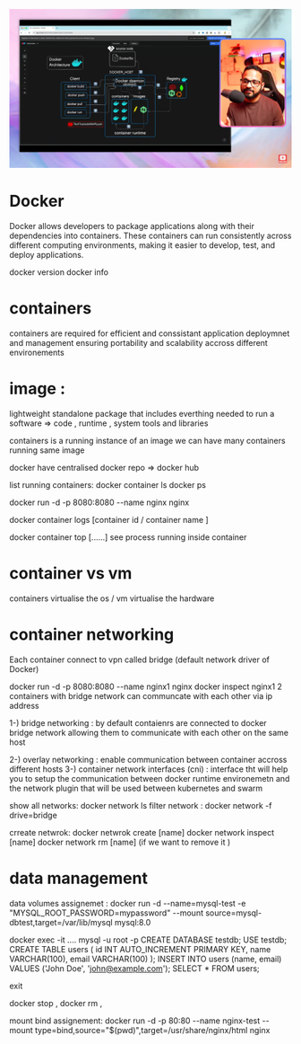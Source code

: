 ![alt text](<Screenshot (212).png>)

# Docker

Docker allows developers to package applications along with their dependencies into containers. These containers can run consistently across different computing environments, making it easier to develop, test, and deploy applications.


docker version
docker info 


# containers

containers are required for efficient and conssistant application deploymnet and management ensuring portability and scalability accross different environements 
# image : 
lightweight standalone package that includes everthing needed to run a  software  => code , runtime  , system tools and libraries


containers is a running instance of an image 
we can have many containers running same image

docker have centralised docker repo => docker hub 

list running containers: docker container ls 
                         docker ps 


docker run -d -p 8080:8080 --name nginx  nginx 

docker container logs [container id / container name ]

docker container top [......]  see process running inside container

# container vs vm
containers virtualise the os / vm virtualise the hardware 


# container networking
Each container connect to vpn called bridge  (default network driver of Docker)

docker run -d -p 8080:8080 --name nginx1 nginx
docker inspect nginx1
2 containers with bridge network can communcate with each other via ip address


1-) bridge networking : by default contaienrs are connected to docker bridge network allowing them to communicate with each other on the same host 

2-) overlay networking : enable communication between container accross different hosts 
3-) container network interfaces (cni) : interface tht will help you to setup the communication between docker runtime environemetn and the network plugin that will be used between kubernetes and swarm 

show all networks: docker network ls 
filter network : docker network -f drive=bridge

crreate netwrok: docker netwrok create [name]
                 docker network inspect [name]
                 docker network rm [name] (if we want to remove it )


# data management 
data volumes assignemet : 
docker run -d --name=mysql-test -e "MYSQL_ROOT_PASSWORD=mypassword" --mount source=mysql-dbtest,target=/var/lib/mysql mysql:8.0

docker exec -it ....
mysql -u root -p
CREATE DATABASE testdb;
USE testdb;
CREATE TABLE users (
    id INT AUTO_INCREMENT PRIMARY KEY,
    name VARCHAR(100),
    email VARCHAR(100)
);
INSERT INTO users (name, email) VALUES ('John Doe', 'john@example.com');
SELECT * FROM users;

exit 

docker stop , docker rm ,

mount bind assignement: 
docker run -d  -p 80:80 --name nginx-test --mount type=bind,source="$(pwd)",target=/usr/share/nginx/html  nginx
